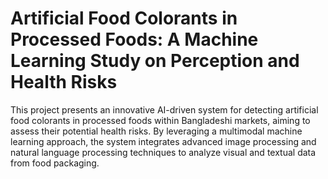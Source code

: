 # Artificial Food Colorants in Processed Foods: A Machine Learning Study on Perception and Health Risks
 This project presents an innovative AI-driven system for detecting artificial food colorants in processed foods within Bangladeshi markets, aiming to assess their potential health risks. By leveraging a multimodal machine learning approach, the system integrates advanced image processing and natural language processing techniques to analyze visual and textual data from food packaging.
